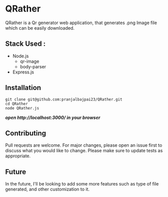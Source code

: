 # QRather
QRather is a Qr generator web application, that generates .png Image file which can be easily downloaded.   

## Stack Used : 
- Node.js
   - qr-image
   - body-parser
- Express.js   

## Installation
```
git clone git@github.com:pranjalbajpai23/QRather.git
cd QRather
node QRather.js
```
___open http://localhost:3000/ in your browser___

## Contributing

Pull requests are welcome. For major changes, please open an issue first
to discuss what you would like to change.
Please make sure to update tests as appropriate.

## Future
In the future, I'll be looking to add some more features such as type of file generated, and other customization to it. 